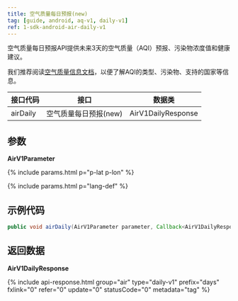 ```yaml
---
title: 空气质量每日预报(new)
tag: [guide, android, aq-v1, daily-v1]
ref: 1-sdk-android-air-daily-v1
---
```


空气质量每日预报API提供未来3天的空气质量（AQI）预报、污染物浓度值和健康建议。

我们推荐阅读[空气质量信息文档](/docs/resource/air-info/)，以便了解AQI的类型、污染物、支持的国家等信息。

| 接口代码 | 接口                         | 数据类       |
| --------------- | ---------------------------- | ------------ |
| airDaily | 空气质量每日预报(new)    | AirV1DailyResponse |

## 参数 

**AirV1Parameter**

{% include params.html p="p-lat p-lon" %}

{% include params.html p="lang-def" %}

## 示例代码

```java
public void airDaily(AirV1Parameter parameter, Callback<AirV1DailyResponse> callback);
```

## 返回数据

**AirV1DailyResponse**

{% include api-response.html group="air" type="daily-v1" prefix="days" fxlink="0" refer="0" update="0" statusCode="0" metadata="tag"  %}
